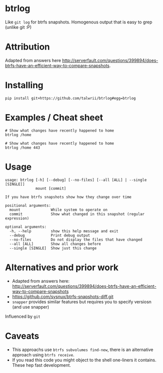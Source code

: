 <!-- This is generated by make-readme.py do not edit -->
# btrlog

Like `git log` for btrfs snapshots. Homogenous output that is easy to grep (unlike git :P)

# Attribution

Adapted from answers here http://serverfault.com/questions/399894/does-btrfs-have-an-efficient-way-to-compare-snapshots.

# Installing

```
pip install git+https://github.com/talwrii/btrlog#egg=btrlog
```

# Examples / Cheat sheet

```
# Show what changes have recently happened to home
btrlog /home

# Show what changes have recently happened to home
btrlog /home 443

```

# Usage

```
usage: btrlog [-h] [--debug] [--no-files] [--all [ALL] | --single [SINGLE]]
              mount [commit]

If you have btrfs snapshots show how they change over time

positional arguments:
  mount              While system to operate on
  commit             Show what changed in this snapshot (regular expression)

optional arguments:
  -h, --help         show this help message and exit
  --debug            Print debug output
  --no-files         Do not display the files that have changed
  --all [ALL]        Show all changes before
  --single [SINGLE]  Show just this change

```


# Alternatives and prior work

- Adapted from answers here: http://serverfault.com/questions/399894/does-btrfs-have-an-efficient-way-to-compare-snapshots
- https://github.com/sysnux/btrfs-snapshots-diff.git
- `snapper` provides similar features but requires you to specify versiosn (and use snapper)

Influenced by `git`

# Caveats

- This approachs use `btrfs subvolumes find-new`, there is an alternative approach using `btrfs receive`.
- If you read this code you might object to the shell one-liners it contains. These hep fast development.
